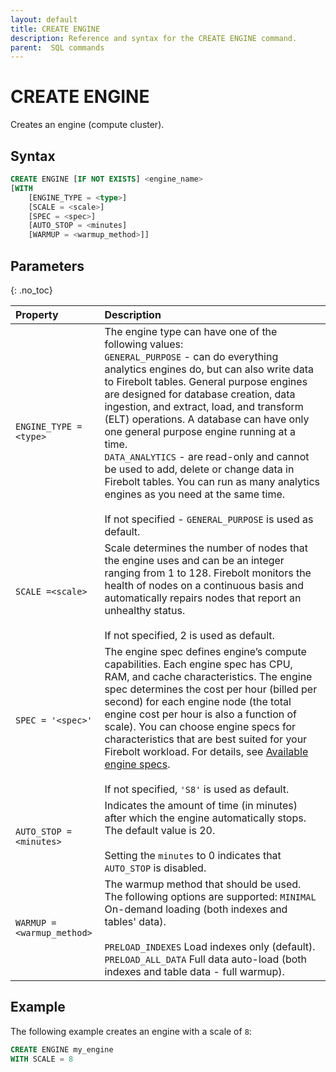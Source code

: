 ```yaml
---
layout: default
title: CREATE ENGINE
description: Reference and syntax for the CREATE ENGINE command.
parent:  SQL commands
---
```


# CREATE ENGINE
Creates an engine (compute cluster).

## Syntax

```sql
CREATE ENGINE [IF NOT EXISTS] <engine_name>
[WITH 
    [ENGINE_TYPE = <type>]
    [SCALE = <scale>]
    [SPEC = <spec>]
    [AUTO_STOP = <minutes]
    [WARMUP = <warmup_method>]]
```
## Parameters
{: .no_toc}  

| Property                                                             | Description                                                                                                                                                                                                                                                                                                                                          |
| :-------------------------------------------------------------------- | :---------------------------------------------------------------------------------------------------------------------------------------------------------------------------------------------------------------------------------------------------------------------------------------------------------------------------------------------------- |
| `ENGINE_TYPE = <type>`                                               | The engine type can have one of the following values: <br>`GENERAL_PURPOSE` - can do everything analytics engines do, but can also write data to Firebolt tables. General purpose engines are designed for database creation, data ingestion, and extract, load, and transform (ELT) operations. A database can have only one general purpose engine running at a time.<br>`DATA_ANALYTICS` - are read-only and cannot be used to add, delete or change data in Firebolt tables. You can run as many analytics engines as you need at the same time.<br><br>If not specified - `GENERAL_PURPOSE` is used as default. |
| `SCALE =<scale>`          | Scale determines the number of nodes that the engine uses and can be an integer ranging from 1 to 128. Firebolt monitors the health of nodes on a continuous basis and automatically repairs nodes that report an unhealthy status.<br><br> If not specified, 2 is used as default. |
| `SPEC = '<spec>'`                                                    | The engine spec defines engine’s compute capabilities. Each engine spec has CPU, RAM, and cache characteristics. The engine spec determines the cost per hour \(billed per second\) for each engine node (the total engine cost per hour is also a function of scale). You can choose engine specs for characteristics that are best suited for your Firebolt workload. For details, see [Available engine specs](../../../Reference/available-engine-specs.md).<br><br>If not specified, `'S8'` is used as default. |
| `AUTO_STOP = <minutes>`                                              | Indicates the amount of time (in minutes) after which the engine automatically stops. The default value is 20.<br><br>Setting the `minutes` to 0 indicates that `AUTO_STOP` is disabled. |
| `WARMUP =`<br>`<warmup_method>` | The warmup method that should be used. The following options are supported: `MINIMAL` On-demand loading (both indexes and tables' data).<br><br>`PRELOAD_INDEXES` Load indexes only (default). `PRELOAD_ALL_DATA` Full data auto-load (both indexes and table data - full warmup). |

## Example
The following example creates an engine with a scale of `8`: 

```sql
CREATE ENGINE my_engine
WITH SCALE = 8
```
